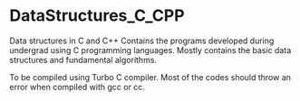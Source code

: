 DataStructures_C_CPP
====================

Data structures in C and C++
Contains the programs developed during undergrad using C programming languages.
Mostly contains the basic data structures and fundamental algorithms.

To be compiled using Turbo C compiler. Most of the codes should throw an error when compiled with gcc or cc.
